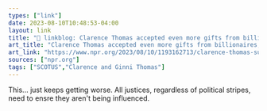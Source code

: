 ```yaml
---
types: ["link"]
date: 2023-08-10T10:48:53-04:00
layout: link
title: "🔗 linkblog: Clarence Thomas accepted even more gifts from billionaires, new report finds : NPR'"
art_title: "Clarence Thomas accepted even more gifts from billionaires, new report finds : NPR"
art_link: "https://www.npr.org/2023/08/10/1193162713/clarence-thomas-supreme-court-gifts-disclosure"
sources: ["npr.org"]
tags: ["SCOTUS","Clarence and Ginni Thomas"]
---
```

This... just keeps getting worse. All justices, regardless of political stripes, need to ensre they aren't being influenced.  
 
